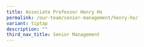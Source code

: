 ```yaml
---
title: Associate Professor Henry Ho
permalink: /our-team/senior-management/henry-ho/
variant: tiptap
description: ""
third_nav_title: Senior Management
---
```

<p></p>